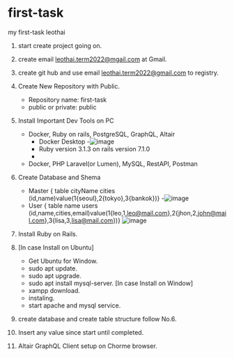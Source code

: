 # first-task
my first-task leothai

1. start create project going on.
2. create email leothai.term2022@mgail.com at Gmail.
3. create git hub and use email leothai.term2022@gmail.com to registry.
4. Create New Repository with Public.
   - Repository name: first-task
   - public or private: public
5. Install Important Dev Tools on PC
   - Docker, Ruby on rails, PostgreSQL, GraphQL, Altair
      - Docker Desktop
      -![image](https://user-images.githubusercontent.com/121023196/208801649-5cd8c009-96a6-4382-a036-d19dafa42da4.png)
      - Ruby version 3.1.3 on rails version 7.1.0 
      - 
   - Docker, PHP Laravel(or Lumen), MySQL, RestAPI, Postman
      
6. Create Database and Shema
   - Master { table cityName cities (id,name)value(1{seoul},2{tokyo},3{bankok})}
   -![image](https://user-images.githubusercontent.com/121023196/208636217-356665e0-356a-4814-809a-ff10b41af8bb.png)
   - User { table name users (id,name,cities,email)value(1{leo,1,leo@mail.com},2{jhon,2,john@mail.com},3{lisa,3,lisa@mail.com})}
   ![image](https://user-images.githubusercontent.com/121023196/208637125-9adec8f9-395d-4637-af42-31a123d05336.png)
8. Install Ruby on Rails.
9. [In case Install on Ubuntu]
   - Get Ubuntu for Window.
   - sudo apt update.
   - sudo apt upgrade.
   - sudo apt install mysql-server.
   [In case Install on Window]
   - xampp download.
   - instaling.
   - start apache and mysql service.
 10. create database and create table  structure follow No.6.
 11. Insert any value since start until completed.
 12. Altair GraphQL Client setup on Chorme browser.
